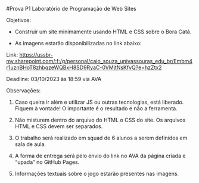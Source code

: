 #Prova P1 Laboratório de Programação de Web Sites

Objetivos:

- Construir um site minimamente usando HTML e CSS sobre o Bora Catá.

- As imagens estarão disponibilizadas no link abaixo:

Link: https://ussbr-my.sharepoint.com/:f:/g/personal/caio_souza_univassouras_edu_br/Embm4r1uznBHoT8zhbqzeWQBxH8SD9RyaC-0VMjtNsKfvQ?e=hzZtx2

Deadline: 03/10/2023 às 18:59 via AVA

 

Observações:

1. Caso queira ir além e utilizar JS ou outras tecnologias, está liberado. Fiquem à vontade! O importante é o resultado e não a ferramenta.

2. Não misturem dentro do arquivo do HTML o CSS do site. Os arquivos HTML e CSS devem ser separados.

2. O trabalho será realizado em squad de 6 alunos a serem definidos em sala de aula.

3. A forma de entrega será pelo envio do link no AVA da página criada e “upada” no GitHub Pages.

4. Informações textuais sobre o jogo estarão presentes nas imagens.